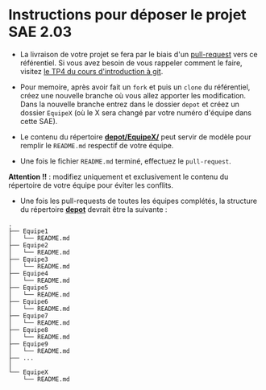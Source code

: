 # Instructions pour déposer le projet SAE 2.03

- La livraison de votre projet se fera par le biais d'un [pull-request](https://abderzah.github.io/Introduction-GIT/tp4/)  vers ce référentiel. Si vous avez besoin de vous rappeler comment le faire, visitez [le TP4 du cours d'introduction à git](https://abderzah.github.io/Introduction-GIT/tp4/).

- Pour memoire, après avoir fait un ```fork``` et puis un ```clone``` du référentiel, créez une nouvelle branche où vous allez apporter les modification. Dans la nouvelle branche entrez dans le dossier ```depot``` et créez un dossier ```EquipeX``` (où le X sera changé par votre numéro d'équipe dans cette SAE).

- Le contenu du répertoire [**depot/EquipeX/**](https://github.com/abderzah/depot-de-projets-SAE203-2023/tree/master/depot/EquipeX) peut servir de modèle pour remplir le ```README.md``` respectif de votre équipe.

- Une fois le fichier ```README.md``` terminé, effectuez le ```pull-request```.

**Attention !!** : modifiez uniquement et exclusivement le contenu du répertoire de votre équipe pour éviter les conflits.

- Une fois les pull-requests de toutes les équipes complétés, la structure du répertoire [**depot**](https://github.com/abderzah/depot-de-projets-SAE203-2023/tree/main/depot) devrait être la suivante : 


```shell
.
├── Equipe1
│   └── README.md
├── Equipe2
│   └── README.md
├── Equipe3
│   └── README.md
├── Equipe4
│   └── README.md
├── Equipe5
│   └── README.md
├── Equipe6
│   └── README.md
├── Equipe7
│   └── README.md
├── Equipe8
│   └── README.md
├── Equipe9
│   └── README.md
├── ...
│   
└── EquipeX
    └── README.md
```
